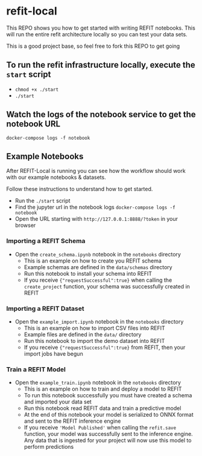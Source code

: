 # refit-local

This REPO shows you how to get started with writing REFIT notebooks. This will run the entire refit architecture locally so you can test your data sets.

This is a good project base, so feel free to fork this REPO to get going

## To run the refit infrastructure locally, execute the `start` script

- `chmod +x ./start`
- `./start`

## Watch the logs of the notebook service to get the notebook URL

`docker-compose logs -f notebook`

## Example Notebooks

After REFIT-Local is running you can see how the workflow should work with our example notebooks & datasets. 

Follow these instructions to understand how to get started.

- Run the `./start` script
- Find the jupyter url in the notebook logs `docker-compose logs -f notebook`
- Open the URL starting with `http://127.0.0.1:8888/?token` in your browser


### Importing a REFIT Schema

- Open the `create_schema.ipynb` notebook in the `notebooks` directory
    - This is an example on how to create you REFIT schema 
    - Example schemas are defined in the `data/schemas` directory
    - Run this notebook to install your schema into REFIT
    - If you receive `{"requestSuccessful":true}` when calling the `create_project` function, your schema was successfully created in REFIT 

### Importing a REFIT Dataset


- Open the `example_import.ipynb` notebook in the `notebooks` directory
    - This is an example on how to import CSV files into REFIT
    - Example files are defined in the `data/` directory
    - Run this notebook to import the demo dataset into REFIT
    - If you receive `{"requestSuccessful":true}` from  REFIT, then your import jobs have begun


### Train a REFIT Model

- Open the `example_train.ipynb` notebook in the `notebooks` directory
    - This is an example on how to train and deploy a model to REFIT
    - To run this notebook successfully you must have created a schema and imported your data set
    - Run this notebook read REFIT data and train a predictive model
    - At the end of this notebook your model is serialized to ONNX format and sent to the REFIT inference engine
    - If you receive `'Model Published'` when calling the `refit.save` function, your model was successfully sent to the inference engine. Any data that is ingested for your project will now use this model to perform predictions
